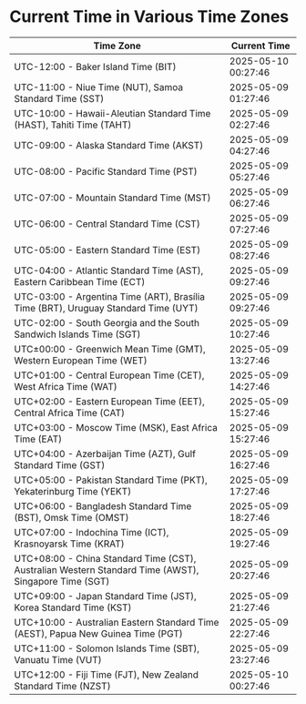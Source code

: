 # Current Time in Various Time Zones

| Time Zone | Current Time |
|-----------|--------------|
| UTC-12:00 - Baker Island Time (BIT) | 2025-05-10 00:27:46 |
| UTC-11:00 - Niue Time (NUT), Samoa Standard Time (SST) | 2025-05-09 01:27:46 |
| UTC-10:00 - Hawaii-Aleutian Standard Time (HAST), Tahiti Time (TAHT) | 2025-05-09 02:27:46 |
| UTC-09:00 - Alaska Standard Time (AKST) | 2025-05-09 04:27:46 |
| UTC-08:00 - Pacific Standard Time (PST) | 2025-05-09 05:27:46 |
| UTC-07:00 - Mountain Standard Time (MST) | 2025-05-09 06:27:46 |
| UTC-06:00 - Central Standard Time (CST) | 2025-05-09 07:27:46 |
| UTC-05:00 - Eastern Standard Time (EST) | 2025-05-09 08:27:46 |
| UTC-04:00 - Atlantic Standard Time (AST), Eastern Caribbean Time (ECT) | 2025-05-09 09:27:46 |
| UTC-03:00 - Argentina Time (ART), Brasília Time (BRT), Uruguay Standard Time (UYT) | 2025-05-09 09:27:46 |
| UTC-02:00 - South Georgia and the South Sandwich Islands Time (SGT) | 2025-05-09 10:27:46 |
| UTC±00:00 - Greenwich Mean Time (GMT), Western European Time (WET) | 2025-05-09 13:27:46 |
| UTC+01:00 - Central European Time (CET), West Africa Time (WAT) | 2025-05-09 14:27:46 |
| UTC+02:00 - Eastern European Time (EET), Central Africa Time (CAT) | 2025-05-09 15:27:46 |
| UTC+03:00 - Moscow Time (MSK), East Africa Time (EAT) | 2025-05-09 15:27:46 |
| UTC+04:00 - Azerbaijan Time (AZT), Gulf Standard Time (GST) | 2025-05-09 16:27:46 |
| UTC+05:00 - Pakistan Standard Time (PKT), Yekaterinburg Time (YEKT) | 2025-05-09 17:27:46 |
| UTC+06:00 - Bangladesh Standard Time (BST), Omsk Time (OMST) | 2025-05-09 18:27:46 |
| UTC+07:00 - Indochina Time (ICT), Krasnoyarsk Time (KRAT) | 2025-05-09 19:27:46 |
| UTC+08:00 - China Standard Time (CST), Australian Western Standard Time (AWST), Singapore Time (SGT) | 2025-05-09 20:27:46 |
| UTC+09:00 - Japan Standard Time (JST), Korea Standard Time (KST) | 2025-05-09 21:27:46 |
| UTC+10:00 - Australian Eastern Standard Time (AEST), Papua New Guinea Time (PGT) | 2025-05-09 22:27:46 |
| UTC+11:00 - Solomon Islands Time (SBT), Vanuatu Time (VUT) | 2025-05-09 23:27:46 |
| UTC+12:00 - Fiji Time (FJT), New Zealand Standard Time (NZST) | 2025-05-10 00:27:46 |
